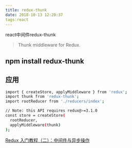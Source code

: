 ```yaml
---
title: redux-thunk
date: 2018-10-13 12:20:37
tags:react
---
```


react中间件redux-thunk

<!--more-->

> Thunk middleware for Redux.

## npm install redux-thunk

## 应用
```bash
import { createStore, applyMiddleware } from 'redux';
import thunk from 'redux-thunk';
import rootReducer from './reducers/index';

// Note: this API requires redux@>=3.1.0
const store = createStore(
  rootReducer,
  applyMiddleware(thunk)
);

```

[Redux 入门教程（二）：中间件与异步操作](http://www.ruanyifeng.com/blog/2016/09/redux_tutorial_part_two_async_operations.html)